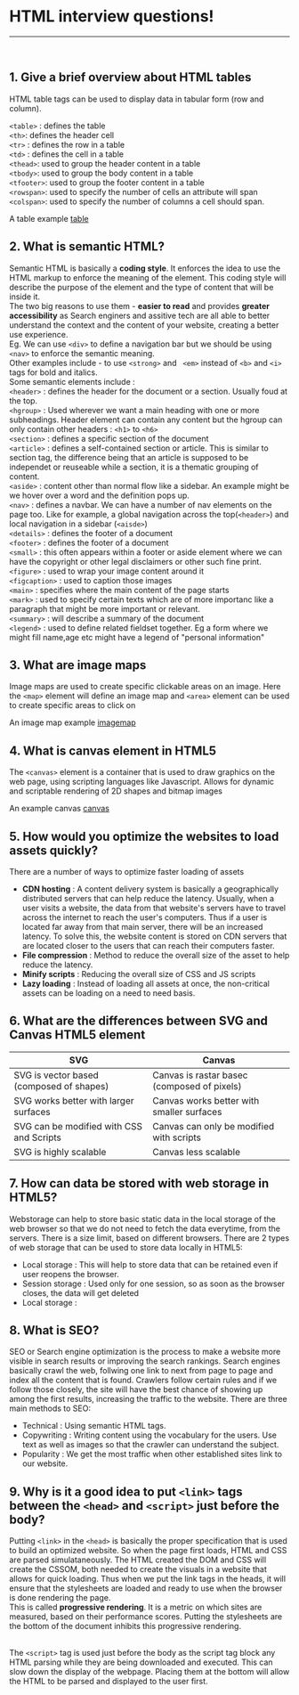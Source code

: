 # HTML interview questions! 

---
<br>

## 1. Give a brief overview about HTML tables
HTML table tags can be used to display data in tabular form (row and column). 

``<table>`` : defines the table <br>
``<th>``: defines the header cell <br>
``<tr>`` : defines the row in a table <br>
``<td>`` : defines the cell in a table <br>
``<thead>``: used to group the header content in a table <br>
``<tbody>``: used to group the body content in a table <br>
``<tfooter>``: used to group the footer content in a table <br>
``<rowspan>``: used to specify the number of cells an attribute will span<br>
``<colspan>``: used to specify the number of columns a cell should span.

A table example [table](table.html)


## 2. What is semantic HTML? 
Semantic HTML is basically a **coding style**. It enforces the idea to use the HTML markup to enforce the meaning of the element. This coding style will describe the purpose of the element and the type of content that will be inside it. <br>
The two big reasons to use them - **easier to read** and provides **greater accessibility** as Search enginers and assitive tech are all able to better understand the context and the content of your website, creating a better use experience. <br>
Eg. We can use ``<div>`` to define a navigation bar but we should be using ```<nav>``` to enforce
the semantic meaning. <br>
Other examples include - to use ```<strong>``` and ``` <em>``` instead of ```<b>``` and ```<i>``` tags
for bold and italics. <br>
Some semantic elements include : <br>
```<header>``` : defines the header for the document or a section. Usually foud at the top.<br>
```<hgroup>``` : Used wherever we want a main heading with one or more subheadings. Header element can contain any content but the hgroup can only contain other headers : ```<h1>``` to ```<h6>``` <br>
```<section>``` : defines a specific section of the document<br>
```<article>``` : defines a self-contained section or article. This is similar to section tag, the difference being that an article is supposed to be independet or reuseable while a section, it is a thematic grouping of content. <br>
```<aside>``` : content other than normal flow like a sidebar. An example might be we hover over a word and the definition pops up. <br>
```<nav>``` : defines a navbar. We can have a number of nav elements on the page too. Like for example, a global navigation across the top(```<header>```) and local navigation in a sidebar (```<aisde>```)<br>
```<details>``` : defines the footer of a document <br>
```<footer>``` : defines the footer of a document <br>
```<small>``` : this often appears within a footer or aside element where we can have the copyright or other legal disclaimers or other such fine print.  
```<figure>``` :  used to wrap your image content around it<br>
```<figcaption>``` : used to caption those images <br>
```<main>``` :  specifies where the main content of the page starts<br>
```<mark>``` :  used to specify certain texts which are of more importanc like a paragraph that might be more important or relevant. <br>
```<summary>``` : will describe a summary of the document <br>
```<legend>``` : used to define related fieldset together. Eg a form where we might fill name,age etc might have a legend of "personal information" <br>



## 3. What are image maps 
Image maps are used to create specific clickable areas on an image. Here the ```<map>``` element will define an image map 
and ```<area>``` element can be used to create specific areas to click on 

An image map example [imagemap](imagemap.html)

## 4. What is canvas element in HTML5
The ```<canvas>``` element is a container that is used to draw graphics on the web page, 
using scripting languages like Javascript. Allows for dynamic and scriptable rendering 
of 2D shapes and bitmap images 

An example canvas [canvas](canavs.html)

## 5. How would you optimize the websites to load assets quickly? 
There are a number of ways to optimize faster loading of assets <br>
- **CDN hosting** : A content delivery system is basically a geographically distributed servers that can help reduce the latency. Usually, when a user visits a website, the data from that website's servers have to travel across the internet to reach the user's computers. Thus if a user is located far away from that main server, there will be an increased latency. To solve this, the website content is stored on CDN servers that are located closer to the users that can reach their computers faster. <br>
- **File compression** : Method to reduce the overall size of the asset to help reduce the latency. <br>
- **Minify scripts** : Reducing the overall size of CSS and JS scripts <br> 
- **Lazy loading** : Instead of loading all assets at once, the non-critical assets can be loading on a need to need basis. 

## 6. What are the differences between SVG and Canvas HTML5 element

| SVG | Canvas |
| ----------- | ----------- |
| SVG is vector based (composed of shapes) | Canvas is rastar basec (composed of pixels) |
| SVG works better with larger surfaces | Canvas works better with smaller surfaces |
| SVG can be modified with CSS and Scripts | Canvas can only be modified with scripts |
| SVG is highly scalable | Canvas less scalable |

## 7. How can data be stored with web storage in HTML5? 

Webstorage can help to store basic static data in the local storage of the web browser so that we do not need to fetch the data everytime, from the servers. There is a size limit, based on different browsers. There are 2 types of web storage that can be used to store data locally in HTML5: <br>
- Local storage : This will help to store data that can be retained even if user reopens the browser. 
- Session storage : Used only for one session, so as soon as the browser closes, the data will get deleted
- Local storage : 


## 8. What is SEO? 

SEO or Search engine optimization is the process to make a website more visible in search results or improving the search rankings. Search engines basically crawl the web, follwing one link to next from page to page and index all the content that is found. Crawlers follow certain rules and if we follow those closely, the site will have the best chance of showing up among the first results, increasing the traffic to the website. There are three main methods to SEO: 

- Technical : Using semantic HTML tags. <br>
- Copywriting : Writing content using the vocabulary for the users. Use text as well as images so that the crawler can understand the subject. <br>
- Popularity : We get the most traffic when other established sites link to our website. <br> 

## 9. Why is it a good idea to put ```<link>``` tags between the ```<head>``` and ```<script>``` just before the body? 

Putting ```<link>``` in the ```<head>``` is basically the proper specification that is used to build an optimized website. So when the page first loads, HTML and CSS are parsed simulataneously. The HTML created the DOM and CSS will create the CSSOM, both needed to create the visuals in a website that allows for quick loading. Thus when we put the link tags in the heads, it will ensure that the stylesheets are loaded and ready to use when the browser is done rendering the page. <br>
This is called **progressive rendering**. It is a metric on which sites are measured, based on their performance scores. Putting the stylesheets are the bottom of the document inhibits this progressive rendering. <br> <br> 

The ```<script>``` tag is used just before the body as the script tag block any HTML parsing while they are being downloaded and executed. This can slow down the display of the webpage. Placing them at the bottom will allow the HTML to be parsed and displayed to the user first. 